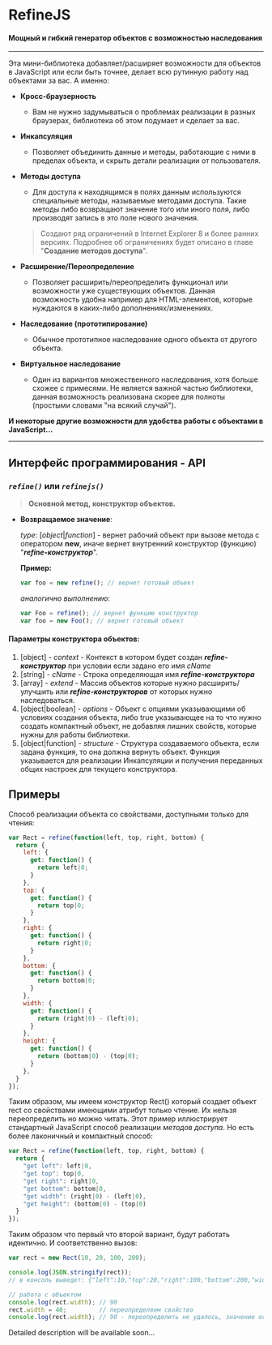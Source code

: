 RefineJS
========

#### Мощный и гибкий генератор объектов с возможностью наследования

---
Эта мини-библиотека добавляет/расширяет возможности для объектов в JavaScript или если быть точнее, делает всю рутинную работу над объектами за вас. А именно:

  + **Кросс-браузерность**
    -  Вам не нужно задумываться о проблемах реализации в разных браузерах, библиотека об этом подумает и сделает за вас.


  + **Инкапсуляция**
    -  Позволяет объединить данные и методы, работающие с ними в пределах объекта, и скрыть детали реализации от пользователя.


  + **Методы доступа**
    -  Для доступа к находящимся в полях данным используются специальные методы, называемые методами доступа. Такие методы либо возвращают значение того или иного поля, либо производят запись в это поле нового значения.
    > Создают ряд ограничений в Internet Explorer 8 и более ранних версиях. Подробнее об ограничениях будет описано в главе "**Создание методов доступа**".


  + **Расширение/Переопределение**
    -  Позволяет расширить/переопределить функционал или возможности уже существующих объектов. Данная возможность удобна например для HTML-элементов, которые нуждаются в каких-либо дополнениях/изменениях. 


  + **Наследование (прототипирование)**
    -  Обычное прототипное наследование одного объекта от другого объекта.


  + **Виртуальное наследование**
    -  Один из вариантов множественного наследования, хотя больше схожее с примесями. Не является важной частью библиотеки, данная возможность реализована скорее для полноты (простыми словами "на всякий случай").

  **И некоторые другие возможности для удобства работы с объектами в JavaScript...**

------
## Интерфейс программирования - API
### *`refine()`* или *`refinejs()`*
  
> **Основной метод, конструктор объектов.**

  + **Возвращаемое значение**:
  
    *type*: [*object*|*function*] - вернет рабочий объект при вызове метода с оператором **new**, иначе вернет внутренний конструктор (функцию) "***refine-конструктор***".
    
    **Пример:**
	```js
	var foo = new refine(); // вернет готовый объект
	```
	*аналогично выполнению*:
	```js
	var Foo = refine(); // вернет функцию конструктор
	var foo = new Foo(); // вернет готовый объект
	```

#### Параметры конструктора объектов:
  1. [object] - *context*
    - Контекст в котором будет создан ***refine-конструктор*** при условии если задано его имя *cName* 
  2. [string] - *cName*
    - Строка определяющая имя ***refine-конструктора***
  3. [array] - *extend*
    - Массив объектов которые нужно расширить/улучшить или ***refine-конструкторов*** от которых нужно наследоваться.
  4. [object|boolean] - *options*
    - Объект с опциями указывающими об условиях создания объекта, либо true указывающее на то что нужно создать компактный объект, не добавляя лишних свойств, которые нужны для работы библиотеки. 
  5. [object|function] - *structure*
    - Структура создаваемого объекта, если задана функция, то она должна вернуть объект. Функция указывается для реализации Инкапсуляции и получения переданных общих настроек для текущего конструктора.

Примеры
-------

Способ реализации объекта со свойствами, доступными только для чтения:
```js
var Rect = refine(function(left, top, right, bottom) {
  return {
    left: {
      get: function() {
        return left|0;
      }
    },
    top: {
      get: function() {
        return top|0;
      }
    },
    right: {
      get: function() {
        return right|0;
      }
    },
    bottom: {
      get: function() {
        return bottom|0;
      }
    },
    width: {
      get: function() {
        return (right|0) - (left|0);
      }
    },
    height: {
      get: function() {
        return (bottom|0) - (top|0);
      }
    },
  }
});
```
Таким образом, мы имеем конструктор Rect() который создает объект rect со свойствами имеющими атрибут только чтение. Их нельзя переопределить но можно читать. Этот пример иллюстрирует стандартный JavaScript способ реализации *методов доступа*. Но есть более лаконичный и компактный способ:
```js
var Rect = refine(function(left, top, right, bottom) {
  return {
    "get left": left|0,
    "get top": top|0,
    "get right": right|0,
    "get bottom": bottom|0,
    "get width": (right|0) - (left|0),
    "get height": (bottom|0) - (top|0)
  }
});
```
Таким образом что первый что второй вариант, будут работать идентично. И соответственно вызов:
```js
var rect = new Rect(10, 20, 100, 200);

console.log(JSON.stringify(rect));
// в консоль выведет: {"left":10,"top":20,"right":100,"bottom":200,"width":90,"height":180}

// работа с объектом
console.log(rect.width); // 90
rect.width = 40;         // переопределяем свойство
console.log(rect.width); // 90 - переопределить не удалось, значение осталось неизменным
```


Detailed description will be available soon...